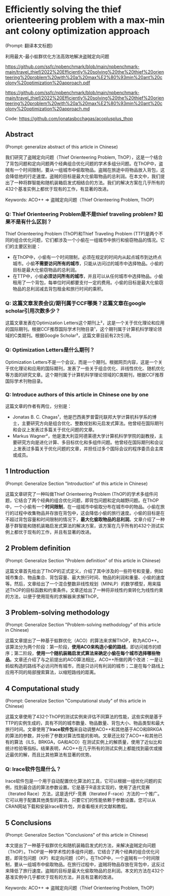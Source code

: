 # Efficiently solving the thief orienteering problem with a max-min ant colony optimization approach

(Prompt: 翻译本文标题)

利用最大-最小蚁群优化方法高效地解决盗贼定向问题

https://github.com/ssfc/npbenchmark/blob/main/npbenchmark-main/travel_thief/2022%20Efficiently%20solving%20the%20thief%20orienteering%20problem%20with%20a%20max%E2%80%93min%20ant%20colony%20optimization%20approach.pdf

https://github.com/ssfc/npbenchmark/blob/main/npbenchmark-main/travel_thief/2022%20Efficiently%20solving%20the%20thief%20orienteering%20problem%20with%20a%20max%E2%80%93min%20ant%20colony%20optimization%20approach.md

Code: https://github.com/jonatasbcchagas/acoplusplus_thop

## Abstract

(Prompt: generalize abstract of this article in Chinese)

我们研究了盗贼定向问题（Thief Orienteering Problem, ThOP），这是一个结合了背包问题和定向问题两个经典组合优化问题的学术多组分问题。在ThOP中，盗贼有一个时间限制，要从一组城市中偷取物品。盗贼在旅途中将物品放入背包，这会降低他的行走速度。盗贼的目标是最大化偷取物品的总利润。在本文中，我们提出了一种将群智能和随机装箱启发式相结合的方法。我们的解决方案在几乎所有的432个基准实例上都优于现有的工作，有显著的改进。

Keywords: ACO++ => 盗贼定向问题（Thief Orienteering Problem, ThOP）

### Q: Thief Orienteering Problem是不是thief traveling problem? 如果不是有什么区别？

Thief Orienteering Problem (ThOP)和Thief Traveling Problem (TTP)是两个不同的组合优化问题，它们都涉及一个小偷在一组城市中旅行和偷窃物品的情况。它们的主要区别是：

- 在ThOP中，小偷有一个时间限制，必须在规定的时间内从起点城市到达终点城市。小偷**不需要访问所有的城市**，只能从访问过的城市中选择物品。小偷的目标是最大化偷窃物品的总利润。
- 在TTP中，小偷**必须访问所有的城市**，并且可以从任何城市中选择物品。小偷租用了一个背包，每单位时间都要支付一定的费用。小偷的目标是最大化偷窃物品的总利润减去背包租金和旅行时间的乘积。

### Q: 这篇文章发表会议/期刊属于CCF哪类？这篇文章在google scholar引用次数多少？

这篇文章发表在Optimization Letters这个期刊上²，这是一个关于优化理论和应用的国际期刊。根据CCF推荐国际学术刊物目录¹，这个期刊属于计算机科学理论领域的C类期刊。根据Google Scholar³，这篇文章目前有2次引用。

### Q: Optimization Letters是什么期刊？

Optimization Letters不是一个会议，而是一个期刊。根据网页内容，这是一个关于优化理论和应用的国际期刊，发表了一些关于组合优化、非线性优化、随机优化等方面的研究文章。这个期刊属于计算机科学理论领域的C类期刊，根据CCF推荐国际学术刊物目录。

### Q: Introduce authors of this article in Chinese one by one

这篇文章的作者有两位，分别是：

- Jonatas B. C. Chagas¹，他是巴西奥罗普雷托联邦大学计算机科学系的博士，主要研究方向是组合优化、整数规划和元启发式算法。他曾经在国际期刊和会议上发表过多篇关于优化问题的文章。
- Markus Wagner²，他是澳大利亚阿德莱德大学计算机科学学院的副教授，主要研究方向是进化计算、多目标优化和多组件问题。他曾经在国际期刊和会议上发表过多篇关于优化问题的文章，并担任过多个国际会议的程序委员会主席或成员。

## 1 Introduction

(Prompt: Generalize Section "Introduction" of this article in Chinese)

这篇文章研究了一种叫做Thief Orienteering Problem (ThOP)的学术多组件问题，它结合了两个经典的组合优化问题，即背包问题和定向越野问题。在ThOP中，一个小偷有一个**时间限制**，在一组城市中偷取分布在城市中的物品。小偷在旅行的过程中收集物品并存放在背包中，这会降低小偷的旅行速度。小偷的目标是在不超过背包容量和时间限制的情况下，**最大化偷取物品的总利润**。文章介绍了一种基于群智能和随机装箱启发式算法的解决方案，该方案在几乎所有的432个测试实例上都优于现有的工作，并且有显著的改进。

## 2 Problem definition

(Prompt: Generalize Section "Problem definition" of this article in Chinese)

这篇文章首先给出了ThOP的正式定义，介绍了其中涉及的一些符号和变量，例如城市集合、物品集合、背包容量、最大旅行时间、物品的利润和重量、小偷的速度等。然后，文章给出了一个混合整数非线性规划（MINLP）的数学模型，用来描述ThOP的目标函数和约束条件。文章还给出了一种将非线性约束转化为线性约束的方法，以便于使用现有的求解器来求解ThOP。

## 3 Problem-solving methodology

(Prompt: Generalize Section "Problem-solving methodology" of this article in Chinese)

这篇文章提出了一种基于蚁群优化（ACO）的算法来求解ThOP，称为ACO++。该算法分为两个阶段：第一阶段，**使用ACO来构造小偷的路线**，即访问城市的顺序；第二阶段，**使用一个随机装箱启发式算法来确定小偷在每个城市选择哪些物品**。文章还介绍了与之前提出的ACO算法相比，ACO++所做的两个改进：一是让蚂蚁构造的路线不必访问所有城市，而是只访问有利润的城市；二是在每个路线上应用不同的局部搜索算法，以缩短路线的距离。

## 4 Computational study

(Prompt: Generalize Section "Computational study" of this article in Chinese)

这篇文章使用了432个ThOP的测试实例来评估不同算法的性能，这些实例是基于TTP的实例生成的，具有不同的城市数量、物品数量、背包大小、物品类型和最大旅行时间。文章使用了**Irace软件包**来自动调整ACO++和其他基于ACO和BRKGA的算法的参数，并分析了参数对算法性能的影响。文章还比较了ACO++和其他已有的算法（ILS，BRKGA，GA和ACO）在测试实例上的解质量，使用了近似比和统计检验等指标。结果表明，ACO++在几乎所有的测试实例上都能找到最优或接近最优的解，而且比其他算法有显著的优势。

### Q: Irace软件包是什么？

Irace软件包是一个用于自动配置优化算法的工具，它可以根据一组优化问题的实例，找到最合适的算法参数设置。它是基于R语言实现的，使用了迭代竞赛（Iterated Race）方法，这是迭代F-竞赛（Iterated F-race）方法的一个推广。它可以用于配置其他类型的算法，只要它们的性能依赖于参数设置。您可以从CRAN网站下载和安装Irace软件包，并查看相关的文献和教程。

## 5 Conclusions

(Prompt: Generalize Section "Conclusions" of this article in Chinese)

本文提出了一种基于蚁群优化和随机装箱启发式的方法，来解决盗贼定向问题（ThOP）。ThOP是一种学术性的多组件问题，它结合了两个经典的组合优化问题，即背包问题（KP）和定向问题（OP）。在ThOP中，一个盗贼有一个时间限制，要从一组城市中偷取物品。在旅行过程中，盗贼将物品存放在背包中，这反过来降低了旅行速度。盗贼的目标是最大化偷取物品的总利润。本文的方法在432个基准实例中几乎都优于现有的方法，并且有显著的改进。

Keywords: ACO++ => 盗贼定向问题（Thief Orienteering Problem, ThOP）
